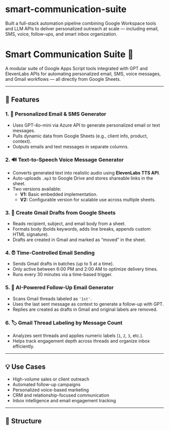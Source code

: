 # smart-communication-suite
Built a full-stack automation pipeline combining Google Workspace tools and LLM APIs to deliver personalized outreach at scale — including email, SMS, voice, follow-ups, and smart inbox organization.
# Smart Communication Suite 🚀

A modular suite of Google Apps Script tools integrated with GPT and ElevenLabs APIs for automating personalized email, SMS, voice messages, and Gmail workflows — all directly from Google Sheets.

---

## 🔧 Features

### 1. 📧 Personalized Email & SMS Generator
- Uses GPT-4o-mini via Azure API to generate personalized email or text messages.
- Pulls dynamic data from Google Sheets (e.g., client info, product, context).
- Outputs emails and text messages in separate columns.

### 2. 🔊 Text-to-Speech Voice Message Generator
- Converts generated text into realistic audio using **ElevenLabs TTS API**.
- Auto-uploads `.mp3` to Google Drive and stores shareable links in the sheet.
- Two versions available:
  - **V1:** Basic embedded implementation.
  - **V2:** Configurable version for scalable use across multiple sheets.

### 3. 📨 Create Gmail Drafts from Google Sheets
- Reads recipient, subject, and email body from a sheet.
- Formats body (bolds keywords, adds line breaks, appends custom HTML signature).
- Drafts are created in Gmail and marked as “moved” in the sheet.

### 4. ⏰ Time-Controlled Email Sending
- Sends Gmail drafts in batches (up to 5 at a time).
- Only active between 6:00 PM and 2:00 AM to optimize delivery times.
- Runs every 30 minutes via a time-based trigger.

### 5. 🔁 AI-Powered Follow-Up Email Generator
- Scans Gmail threads labeled as `'1st'`.
- Uses the last sent message as context to generate a follow-up with GPT.
- Replies are created as drafts in Gmail and original labels are removed.

### 6. 🏷️ Gmail Thread Labeling by Message Count
- Analyzes sent threads and applies numeric labels (`1`, `2`, `3`, etc.).
- Helps track engagement depth across threads and organize inbox efficiently.

---

## 💡 Use Cases

- High-volume sales or client outreach
- Automated follow-up campaigns
- Personalized voice-based marketing
- CRM and relationship-focused communication
- Inbox intelligence and email engagement tracking

---

## 📁 Structure


